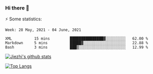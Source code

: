 ### Hi there 👋

⚡ Some statistics:

<!--START_SECTION:waka-->
```text
Week: 28 May, 2021 - 04 June, 2021

XML          15 mins         ███████████████▓░░░░░░░░░   62.00 % 
Markdown     5 mins          █████▓░░░░░░░░░░░░░░░░░░░   22.88 % 
Bash         3 mins          ███▒░░░░░░░░░░░░░░░░░░░░░   12.99 % 
```
<!--END_SECTION:waka-->

[![Jiezhi's github stats](https://github-readme-stats.vercel.app/api?username=Jiezhi&show_icons=true)](https://github.com/Jiezhi/github-readme-stats)

[![Top Langs](https://github-readme-stats.vercel.app/api/top-langs/?username=Jiezhi&hide=javascript,html)](https://github.com/Jiezhi/github-readme-stats)
<!--
**Jiezhi/Jiezhi** is a ✨ _special_ ✨ repository because its `README.md` (this file) appears on your GitHub profile.

Here are some ideas to get you started:

- 🔭 I’m currently working on ...
- 🌱 I’m currently learning ...
- 👯 I’m looking to collaborate on ...
- 🤔 I’m looking for help with ...
- 💬 Ask me about ...
- 📫 How to reach me: ...
- 😄 Pronouns: ...
- ⚡ Fun fact: ...
-->

